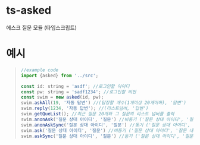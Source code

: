# ts-asked
에스크 질문 모듈 (타입스크립트)

# 예시
> ```js
> //example code
> import {asked} from '../src';
> 
> const id: string = 'asdf'; //로그인할 아이디
> const pw: string = 'sadf1234'; //로그인할 비번
> const swim = new asked(id, pw);
> swim.askAll(19, '자동 답변') //(답장할 개수(1개이상 20개이하), '답변')
> swim.reply(1234, '자동 답변'); //(리스트넘버, '답변')
> swim.getQueList(); //최근 질문 20개와 그 질문의 리스트 넘버를 출력
> swim.anonAsk('질문 상대 아이디', '질문') //비동기 ('질문 상대 아이디', '질문 내용') **익명**
> swim.anonAskSync('질문 상대 아이디', '질문') //동기 ('질문 상대 아이디', '질문 내용') **익명**
> swim.ask('질문 상대 아이디', '질문') //비동기 ('질문 상대 아이디', '질문 내용') **익명 아님**
> swim.askSync('질문 상대 아이디', '질문') //동기 ('질문 상대 아이디', '질문 내용') **익명 아님**
> ```